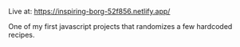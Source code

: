 Live at: https://inspiring-borg-52f856.netlify.app/

One of my first javascript projects that randomizes a few hardcoded recipes.
